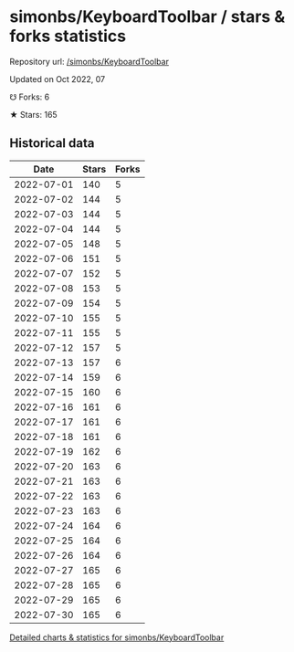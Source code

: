 # simonbs/KeyboardToolbar / stars & forks statistics

Repository url: [/simonbs/KeyboardToolbar](https://github.com/simonbs/KeyboardToolbar)

Updated on Oct 2022, 07

☋ Forks: 6

★ Stars: 165

## Historical data
| Date | Stars | Forks |
|------|-------|-------|
| 2022-07-01 | 140 | 5 | 
| 2022-07-02 | 144 | 5 | 
| 2022-07-03 | 144 | 5 | 
| 2022-07-04 | 144 | 5 | 
| 2022-07-05 | 148 | 5 | 
| 2022-07-06 | 151 | 5 | 
| 2022-07-07 | 152 | 5 | 
| 2022-07-08 | 153 | 5 | 
| 2022-07-09 | 154 | 5 | 
| 2022-07-10 | 155 | 5 | 
| 2022-07-11 | 155 | 5 | 
| 2022-07-12 | 157 | 5 | 
| 2022-07-13 | 157 | 6 | 
| 2022-07-14 | 159 | 6 | 
| 2022-07-15 | 160 | 6 | 
| 2022-07-16 | 161 | 6 | 
| 2022-07-17 | 161 | 6 | 
| 2022-07-18 | 161 | 6 | 
| 2022-07-19 | 162 | 6 | 
| 2022-07-20 | 163 | 6 | 
| 2022-07-21 | 163 | 6 | 
| 2022-07-22 | 163 | 6 | 
| 2022-07-23 | 163 | 6 | 
| 2022-07-24 | 164 | 6 | 
| 2022-07-25 | 164 | 6 | 
| 2022-07-26 | 164 | 6 | 
| 2022-07-27 | 165 | 6 | 
| 2022-07-28 | 165 | 6 | 
| 2022-07-29 | 165 | 6 | 
| 2022-07-30 | 165 | 6 | 


[Detailed charts & statistics for simonbs/KeyboardToolbar](https://reviewgithub.com/rep/simonbs/KeyboardToolbar)
